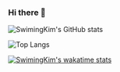 ### Hi there 👋

<!--START_SECTION:waka-->

<!--END_SECTION:waka-->

![SwimingKim's GitHub stats](https://github-readme-stats.vercel.app/api?username=swimingkim&show_icons=true&theme=default&count_private=true&rank_icon=github&card_width=500)

![Top Langs](https://github-readme-stats.vercel.app/api/top-langs/?username=swimingkim&layout=compact&langs_count=10&card_width=500)

[![SwimingKim's wakatime stats](https://github-readme-stats.vercel.app/api/wakatime?username=swimingkim)](https://github.com/anuraghazra/github-readme-stats)

<!--
**SwimingKim/SwimingKim** is a ✨ _special_ ✨ repository because its `README.md` (this file) appears on your GitHub profile.

Here are some ideas to get you started:

- 🔭 I’m currently working on ...
- 🌱 I’m currently learning ...
- 👯 I’m looking to collaborate on ...
- 🤔 I’m looking for help with ...
- 💬 Ask me about ...
- 📫 How to reach me: ...
- 😄 Pronouns: ...
- ⚡ Fun fact: ...
-->
